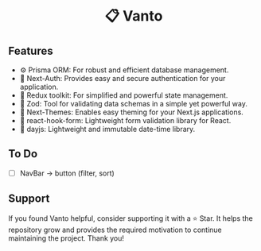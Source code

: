<h1 align="center">
  📋 Vanto
</h1>

## Features

- ⚙️ Prisma ORM: For robust and efficient database management.
- 🔐 Next-Auth: Provides easy and secure authentication for your application.
- 🔄 Redux toolkit: For simplified and powerful state management.
- 🧩 Zod: Tool for validating data schemas in a simple yet powerful way.
- 🌈 Next-Themes: Enables easy theming for your Next.js applications.
- 📝 react-hook-form: Lightweight form validation library for React.
- 📅 dayjs: Lightweight and immutable date-time library.

## To Do

- [ ] NavBar -> button (filter, sort)

## Support

If you found Vanto helpful, consider supporting it with a ⭐ Star. It helps the repository grow and provides the required motivation to continue maintaining the project. Thank you!
